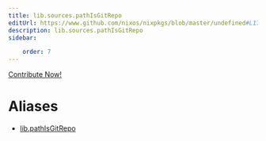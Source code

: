 ```yaml
---
title: lib.sources.pathIsGitRepo
editUrl: https://www.github.com/nixos/nixpkgs/blob/master/undefined#L173C19
description: lib.sources.pathIsGitRepo
sidebar:

    order: 7
---
```


<a href="https://www.github.com/nixos/nixpkgs/blob/master/undefined#L173C19">Contribute Now!</a>


# Aliases

- [lib.pathIsGitRepo](/nix-doc-comments/reference/lib/lib-pathisgitrepo)



